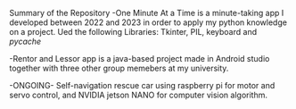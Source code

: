Summary of the Repository 
-One Minute At a Time is a minute-taking app I developed between 2022 and 2023 in order to apply my python knowledge on a project. Ued the following Libraries: Tkinter, PIL, keyboard and _pycache_

-Rentor and Lessor app is a java-based project made in Android studio together with three other group memebers at my university.

-ONGOING- Self-navigation rescue car using raspberry pi for motor and servo control, and NVIDIA jetson NANO for computer vision algorithm.


